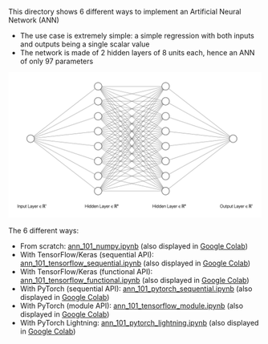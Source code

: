 This directory shows 6 different ways to implement an Artificial Neural Network (ANN)
* The use case is extremely simple: a simple regression with both inputs and outputs being a single scalar value
* The network is made of 2 hidden layers of 8 units each, hence an ANN of only 97 parameters

![ANN architecture](ann_101.png?raw=true)

The 6 different ways:
* From scratch: [ann_101_numpy.ipynb](ann_101_numpy.ipynb) (also displayed in [Google Colab](https://colab.research.google.com/drive/1gx0iyzh7yKybdixeW-PHlu38xgEHvXRW#scrollTo=2a7e-4URzVmX))
* With TensorFlow/Keras (sequential API): [ann_101_tensorflow_sequential.ipynb](ann_101_tensorflow_sequential.ipynb) (also displayed in [Google Colab](https://colab.research.google.com/drive/1HdwtJ8R4XwBXJJeDpz8cnJlbCXqa93ET#scrollTo=5RimTx4C2eZW))
* With TensorFlow/Keras (functional API): [ann_101_tensorflow_functional.ipynb](ann_101_tensorflow_functional.ipynb) (also displayed in [Google Colab](https://colab.research.google.com/drive/1ZbS9iUJhMl9XVm7UJohfTjqMfgT3bYA8#scrollTo=vUfMBEBT3WPL))
* With PyTorch (sequential API): [ann_101_pytorch_sequential.ipynb](ann_101_pytorch_sequential.ipynb) (also displayed in [Google Colab](https://colab.research.google.com/drive/1hbdmxh2HBkR99QkrnE5a3cCunaBljWU_#scrollTo=23b-DNvOa9jC))
* With PyTorch (module API): [ann_101_tensorflow_module.ipynb](ann_101_pytorch_module.ipynb) (also displayed in [Google Colab](https://colab.research.google.com/drive/1JLEe_1ceNZ0Wpbqn3ucHUs0GqJJEBb2i#scrollTo=23b-DNvOa9jC))
* With PyTorch Lightning: [ann_101_pytorch_lightning.ipynb](https://colab.research.google.com/drive/19TtIgFoxZx8w3-p3dUsby2kaHTWH-Rex#scrollTo=NMYdbynZ5EYq&line=2&uniqifier=1) (also displayed in [Google Colab]())

